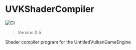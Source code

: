 # UVKShaderCompiler
[![CI](https://github.com/MadLadSquad/UVKShaderCompiler/actions/workflows/ci.yaml/badge.svg)](https://github.com/MadLadSquad/UVKShaderCompiler/actions/workflows/ci.yaml) 

> Version 0.5

Shader compiler program for the UntitledVulkanGameEngine
 
